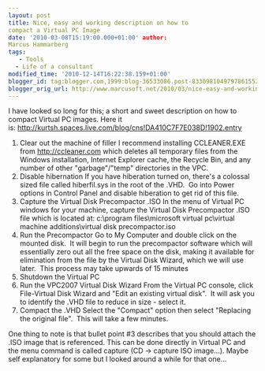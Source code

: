 ```yaml
---
layout: post
title: Nice, easy and working description on how to
compact a Virtual PC Image
date: '2010-03-08T15:19:00.000+01:00' author:
Marcus Hammarberg
tags:
   - Tools
  - Life of a consultant
modified_time: '2010-12-14T16:22:38.159+01:00'
blogger_id: tag:blogger.com,1999:blog-36533086.post-8330981049797861552
blogger_orig_url: http://www.marcusoft.net/2010/03/nice-easy-and-working-description-on.html
---
```


I have looked so long for this; a short and sweet description on how
to compact Virtual PC images. Here it
is: <http://kurtsh.spaces.live.com/blog/cns!DA410C7F7E038D!1902.entry>



1.  Clear out the machine of filler
    I recommend installing CCLEANER.EXE from http://ccleaner.com which
    deletes all temporary files from the Windows installation, Internet
    Explorer cache, the Recycle Bin, and any number of other
    "garbage"/"temp" directories in the VPC.
2.  Disable hibernation
    If you have hiberation turned on, there's a colossal sized file
    called hiberfil.sys in the root of the .VHD.  Go into Power options
    in Control Panel and disable hiberation to get rid of this file.
3.  Capture the Virtual Disk Precompactor .ISO
    In the menu of Virtual PC windows for your machine, capture the
    Virtual Disk Precompactor .ISO file which is located at:
    c:\program files\microsoft virtual pc\virtual machine
    additions\virtual disk precompactor.iso
4.  Run the Precompactor
    Go to My Computer and double click on the mounted disk.  It will
    begin to run the precompactor software which will essentially zero
    out all the free space on the disk, making it available for
    elimination from the file by the Virtual Disk Wizard, which we will
    use later.  This process may take upwards of 15 minutes
5.  Shutdown the Virtual PC
6.  Run the VPC2007 Virtual Disk Wizard
    From the Virtual PC console, click File-Virtual Disk Wizard and
    "Edit an existing virtual disk".  It will ask you to identify the
    .VHD file to reduce in size - select it.
7.  Compact the .VHD
    Select the "Compact" option then select "Replacing the original
    file".  This will take a few minutes.


One thing to note is that bullet point \#3 describes that you should
attach the .ISO image that is referenced. This can be done directly in
Virtual PC and the menu command is called capture (CD -\> capture ISO
image...). Maybe self explanatory for some but I looked around a while
for that one...

